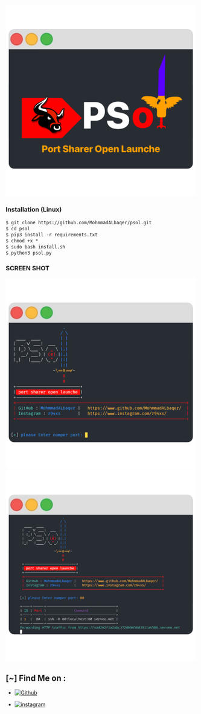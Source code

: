 ![Logo](logo.png)


### Installation (Linux)

```
$ git clone https://github.com/MohmmadALbaqer/psol.git
$ cd psol
$ pip3 install -r requirements.txt
$ chmod +x *
$ sudo bash install.sh
$ python3 psol.py

```

### SCREEN SHOT

![Logo](interface.png)
![Logo](WorkStyle.png)


## [~] Find Me on :

- [![Github](https://img.shields.io/badge/Github-MohnnadALbaqer-green?style=for-the-badge&logo=github)](https://github.com/MohmmadALbaqer)


- [![instagram](https://img.shields.io/badge/Instagram-r94xs-green?style=for-the-badge&logo=instagram)](https://instagram.com/r94xs)

